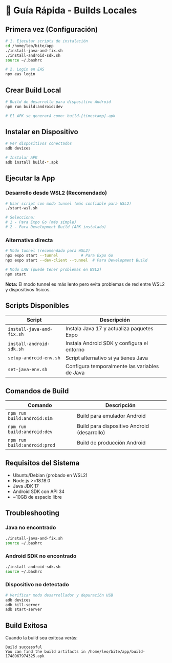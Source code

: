 # 🚀 Guía Rápida - Builds Locales

## Primera vez (Configuración)

```bash
# 1. Ejecutar scripts de instalación
cd /home/leo/bite/app
./install-java-and-fix.sh
./install-android-sdk.sh
source ~/.bashrc

# 2. Login en EAS
npx eas login
```

## Crear Build Local

```bash
# Build de desarrollo para dispositivo Android
npm run build:android:dev

# El APK se generará como: build-[timestamp].apk
```

## Instalar en Dispositivo

```bash
# Ver dispositivos conectados
adb devices

# Instalar APK
adb install build-*.apk
```

## Ejecutar la App

### Desarrollo desde WSL2 (Recomendado)

```bash
# Usar script con modo tunnel (más confiable para WSL2)
./start-wsl.sh

# Selecciona:
# 1 - Para Expo Go (más simple)
# 2 - Para Development Build (APK instalado)
```

### Alternativa directa
```bash
# Modo tunnel (recomendado para WSL2)
npx expo start --tunnel          # Para Expo Go
npx expo start --dev-client --tunnel  # Para Development Build

# Modo LAN (puede tener problemas en WSL2)
npm start
```

**Nota:** El modo tunnel es más lento pero evita problemas de red entre WSL2 y dispositivos físicos.

## Scripts Disponibles

| Script | Descripción |
|--------|-------------|
| `install-java-and-fix.sh` | Instala Java 17 y actualiza paquetes Expo |
| `install-android-sdk.sh` | Instala Android SDK y configura el entorno |
| `setup-android-env.sh` | Script alternativo si ya tienes Java |
| `set-java-env.sh` | Configura temporalmente las variables de Java |

## Comandos de Build

| Comando | Descripción |
|---------|-------------|
| `npm run build:android:sim` | Build para emulador Android |
| `npm run build:android:dev` | Build para dispositivo Android (desarrollo) |
| `npm run build:android:prod` | Build de producción Android |

## Requisitos del Sistema

- Ubuntu/Debian (probado en WSL2)
- Node.js >=18.18.0
- Java JDK 17
- Android SDK con API 34
- ~10GB de espacio libre

## Troubleshooting

### Java no encontrado
```bash
./install-java-and-fix.sh
source ~/.bashrc
```

### Android SDK no encontrado
```bash
./install-android-sdk.sh
source ~/.bashrc
```

### Dispositivo no detectado
```bash
# Verificar modo desarrollador y depuración USB
adb devices
adb kill-server
adb start-server
```

## Build Exitosa

Cuando la build sea exitosa verás:
```
Build successful
You can find the build artifacts in /home/leo/bite/app/build-1748967974325.apk
```